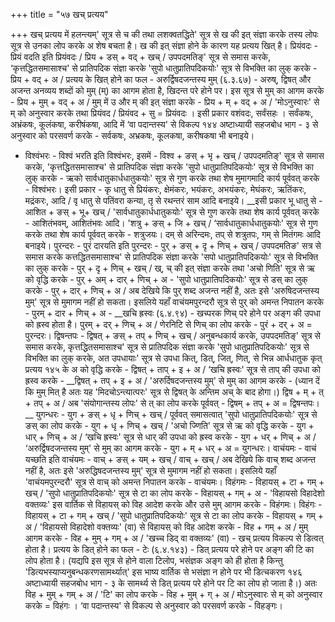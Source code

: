 +++
title = "५७ खच् प्रत्यय"

+++
खच् प्रत्यय में हलन्त्यम्' सूत्र से च की तथा लशक्वतद्धिते' सूत्र से ख की इत् संज्ञा करके तस्य लोपः सूत्र से उनका लोप करके अ शेष बचता है।
ख की इत् संज्ञा होने के कारण यह प्रत्यय खित् है।
प्रियंवदः - प्रियं वदति इति प्रियंवदः / प्रिय + डस् + वद् + खच् / उपपदमतिङ्' सूत्र से समास करके, ‘कृत्तद्धितसमासाश्च' से प्रातिपदिक संज्ञा करके 'सुपो धातुप्रातिपदिकयोः' सूत्र से विभक्ति का लुक् करके - प्रिय + वद् + अ /
प्रत्यय के खित् होने का फल -
अरुर्द्विषदजन्तस्य मुम् (६.३.६७) - अरुष्, द्विषत् और अजन्त अनव्यय शब्दों को मुम् (म्) का आगम होता है, खिदन्त परे होने पर।
इस सूत्र से मुम् का आगम करके - प्रिय + मुम् + वद् + अ / मुम् में उ और म् की इत् संज्ञा करके - प्रिय + म् + वद् + अ / 'मोऽनुस्वारः' से म् को अनुस्वार करके तथा प्रियंवद / प्रियंवद + सु = प्रियंवदः । इसी प्रकार वशंवदः, सर्वंसहः ।
सर्वंकषः, अभ्रंकषः, कूलंकषा, करीषंकषा, आदि में ‘वा पदान्तस्य' से विकल्प
१४४
अष्टाध्यायी सहजबोध भाग - ३
से अनुस्वार को परसवर्ण करके - सर्वकषः, अभ्रकषः, कूलकषा, करीषकषा भी बनाइये।
- विश्वंभरः - विश्वं भरति इति विश्वंभरः, इसमें - विश्व + ङस् + भृ + खच् / उपपदमतिङ्' सूत्र से समास करके, 'कृत्तद्धितसमासाश्च' से प्रातिपदिक संज्ञा करके 'सुपो धातुप्रातिपदिकयोः' सूत्र से विभक्ति का लुक् करके - ऋको सार्वधातुकार्धधातुकयोः' सूत्र से गुण करके तथा शेष मुमागमादि कार्य पूर्ववत् करके - विश्वंभरः।
इसी प्रकार - कृ धातु से प्रियंकरः, क्षेमंकरः, भयंकरः, अभयंकरः, मेघंकरः, ऋतिंकरः, मद्रंकरः, आदि / वृ धातु से पतिंवरा कन्या, तृ से रथन्तरं साम आदि बनाइये।
__इसी प्रकार भू धातु से - आशित + ङस् + भू+ खच् / 'सार्वधातुकार्धधातुकयोः' सूत्र से गुण करके तथा शेष कार्य पूर्ववत् करके - आशितंभवम्, आशितंभवः आदि।
'शत्रु + ङस् + जि + खच् / ‘सार्वधातुकार्धधातुकयोः' सूत्र से गुण करके तथा शेष कार्य पूर्ववत् करके - शत्रुजयः।
दम् से अरिन्दमः, तप् से शत्रुतपः, गम् से मितंगमः आदि बनाइये।
पुरन्दरः - पुरं दारयति इति पुरन्दरः - पुर् + ङस् + दृ + णिच् + खच् / उपपदमतिङ' सत्र से समास करके कत्तद्धितसमासाश्च' से प्रातिपदिक संज्ञा करके 'सपो धातुप्रातिपदिकयोः' सूत्र से विभक्ति का लुक् करके - पुर् + दृ + णिच् + खच् / ख्, च् की इत् संज्ञा करके तथा 'अचो णिति' सूत्र से ऋ को वृद्धि करके - पुर् + अम् + दार् + णिच् + अ -
'सुपो धातुप्रातिपदिकयोः' सूत्र से डस् का लुक् करके - पुर् + दार् + णिच् + अ / अब देखिये कि पुर् शब्द अजन्त नहीं है, अतः इसे 'अरुषिदजन्तस्य मुम्' सूत्र से मुमागम नहीं हो सकता। इसलिये यहाँ वाचंयमपुरन्दरौ सूत्र से पुर् को अमन्त निपातन करके - पुरम् + दार + णिच् + अ -
__खचि ह्रस्वः (६.४.९४) - खच्परक णिच् परे होने पर अङ्ग की उपधा को ह्रस्व होता है। पुरम् + दर् + णिच् + अ / णेरनिटि से णिच् का लोप करके - पुरं + दर् + अ = पुरन्दरः।
द्विषन्तपः - द्विषत् + ङस् + तप् + णिच् + खच् / अनुबन्धकार्य करके, उपपदमतिङ्' सूत्र से समास करके, कृत्तद्धितसमासाश्च' सूत्र से प्रातिपदिक संज्ञा करके 'सुपो धातुप्रातिपदिकयोः' सूत्र से विभक्ति का लुक् करके, अत उपधायाः' सूत्र से उपधा
कित्, डित्, जित्, णित्, से भिन्न आर्धधातुक कृत् प्रत्यय
१४५
के अ को वृद्धि करके - द्विषत् + ताप् + इ + अ / ‘खचि ह्रस्वः' सूत्र से ताप् की उपधा को ह्रस्व करके -
__द्विषत् + तप् + इ + अ / 'अरुर्दिषदजन्तस्य मुम्' से मुम् का आगम करके - (ध्यान दें कि मुम् मित् है अतः यह 'मिदचोऽन्त्यात्परः' सूत्र से द्विषत् के अन्तिम अच् के बाद होगा।) द्विष + म् + त् + तप् + अ / अब 'संयोगान्तस्य लोपः' से त् का लोप करके पूर्ववत् - द्विषम् + तप् + अ = द्विषन्तपः।
__ युगन्धरः - युग + ङस् + धृ + णिच् + खच् / पूर्ववत् समासत्वात् 'सुपो धातुप्रातिपदिकयोः' सूत्र से ङस् का लोप करके - युग + धृ + णिच् + खच् / 'अचो ज्णिति' सूत्र से ऋ को वृद्धि करके - युग + धार् + णिच् + अ / ‘खचि ह्रस्वः' सूत्र से धार् की उपधा को ह्रस्व करके - युग + धर् + णिच् + अ / ‘अरुर्द्विषदजन्तस्य मुम्' से मुम् का आगम करके - युग + म् + धर् + अ = युगन्धरः।
वाचंयमः - वाचं यच्छति इति वाचंयमः - वाच् + ङस् + यम् + खच् / वाच् + खच् / अब देखिये कि वाच् शब्द अजन्त नहीं है, अतः इसे 'अरुद्धिषदजन्तस्य मुम्' सूत्र से मुमागम नहीं हो सकता। इसलिये यहाँ 'वाचंयमपुरन्दरौ' सूत्र से वाच् को अमन्त निपातन करके - वाचंयमः।
विहंगमः - विहायस् + टा + गम् + खच् / 'सुपो धातुप्रातिपदिकयोः' सूत्र से टा का लोप करके - विहायस् + गम् + अ -
'विहायसो विहादेशो वक्तव्यः' इस वार्तिक से विहायस् को विह आदेश करके और उसे मुम् आगम करके - विहंगमः।
विहंगः - विहायस् + टा + गम् + खच् / 'सुपो धातुप्रातिपदिकयोः' सूत्र से टा का लोप करके - विहायस् + गम् + अ / 'विहायसो विहादेशो वक्तव्यः' (वा) से विहायस् को विह आदेश करके - विह + गम् + अ / मुम् आगम करके - विह + मुम् + गम् + अ /
'खच्च डिद् वा वक्तव्यः' (वा) - खच् प्रत्यय विकल्प से डित्वत् होता है। प्रत्यय के डित् होने का फल - टेः (६.४.१४३) - डित् प्रत्यय परे होने पर अङ्ग की टि का लोप होता है।
(यद्यपि इस सूत्र से होने वाला टिलोप, भसंज्ञक अङ्ग को ही होता है किन्तु 'डित्यभस्याप्यनुबन्धकरणसामर्थ्यात्' इस भाष्य वार्तिक से भसंज्ञा न होने पर भी डित्चकरण
१४६
अष्टाध्यायी सहजबोध भाग - ३
के सामर्थ्य से डित् प्रत्यय परे होने पर टि का लोप हो जाता है।)
अतः विह + मुम् + गम् + अ / 'टि' का लोप करके - विह + मुम् + ग् + अ / मोऽनुस्वारः से म् को अनुस्वार करके = विहंगः । ‘वा पदान्तस्य' से विकल्प से अनुस्वार को परसवर्ण करके - विहङ्गः।